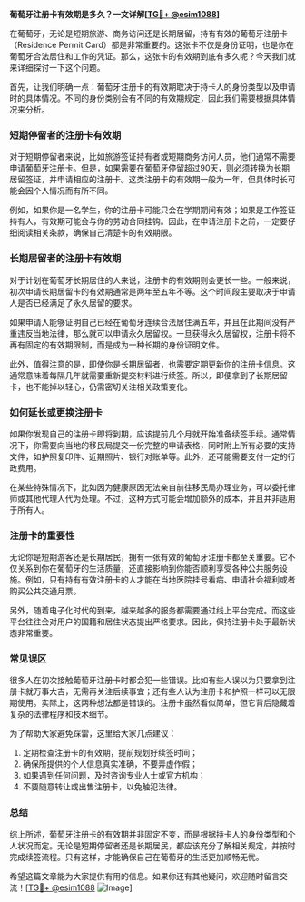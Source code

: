 **葡萄牙注册卡有效期是多久？一文详解[[TG💪+ @esim1088](https://t.me/s/esim1088)]**

在葡萄牙，无论是短期旅游、商务访问还是长期居留，持有有效的葡萄牙注册卡（Residence Permit Card）都是非常重要的。这张卡不仅是身份证明，也是你在葡萄牙合法居住和工作的凭证。那么，这张卡的有效期到底有多久呢？今天我们就来详细探讨一下这个问题。

首先，让我们明确一点：葡萄牙注册卡的有效期取决于持卡人的身份类型以及申请时的具体情况。不同的身份类别会有不同的有效期规定，因此我们需要根据具体情况来分析。

### **短期停留者的注册卡有效期**
对于短期停留者来说，比如旅游签证持有者或短期商务访问人员，他们通常不需要申请葡萄牙注册卡。但是，如果需要在葡萄牙停留超过90天，则必须转换为长期居留签证，并申请相应的注册卡。这类注册卡的有效期一般为一年，但具体时长可能会因个人情况而有所不同。

例如，如果你是一名学生，你的注册卡可能只会在学期期间有效；如果是工作签证持有人，有效期可能会与你的劳动合同挂钩。因此，在申请注册卡之前，一定要仔细阅读相关条款，确保自己清楚卡的有效期限。

### **长期居留者的注册卡有效期**
对于计划在葡萄牙长期居住的人来说，注册卡的有效期则会更长一些。一般来说，初次申请长期居留卡的有效期通常是两年至五年不等。这个时间段主要取决于申请人是否已经满足了永久居留的要求。

如果申请人能够证明自己已经在葡萄牙连续合法居住满五年，并且在此期间没有严重违反当地法律，那么就可以申请永久居留权。一旦获得永久居留权，注册卡将不再有固定的有效期限制，而是成为一种长期的身份证明文件。

此外，值得注意的是，即使你是长期居留者，也需要定期更新你的注册卡信息。这通常意味着每隔几年就需要重新提交材料进行续签。所以，即便拿到了长期居留卡，也不能掉以轻心，仍需密切关注相关政策变化。

### **如何延长或更换注册卡**
如果你发现自己的注册卡即将到期，应该提前几个月就开始准备续签手续。通常情况下，你需要向当地的移民局提交一份完整的申请表格，同时附上所有必要的支持文件，如护照复印件、近期照片、银行对账单等。此外，还可能需要支付一定的行政费用。

在某些特殊情况下，比如因为健康原因无法亲自前往移民局办理业务，可以委托律师或其他代理人代为处理。不过，这种方式可能会增加额外的成本，并且并非适用于所有人。

### **注册卡的重要性**
无论你是短期游客还是长期居民，拥有一张有效的葡萄牙注册卡都至关重要。它不仅关系到你在葡萄牙的生活质量，还直接影响到你能否顺利享受各种公共服务设施。例如，只有持有有效注册卡的人才能在当地医院挂号看病、申请社会福利或者购买公共交通月票。

另外，随着电子化时代的到来，越来越多的服务都需要通过线上平台完成。而这些平台往往会对用户的国籍和居住状态提出严格要求。因此，保持注册卡处于最新状态非常重要。

### **常见误区**
很多人在初次接触葡萄牙注册卡时都会犯一些错误。比如有些人误以为只要拿到注册卡就万事大吉，无需再关注后续事宜；还有些人认为注册卡和护照一样可以无限期使用。实际上，这两种想法都是错误的。注册卡虽然看似简单，但它背后隐藏着复杂的法律程序和技术细节。

为了帮助大家避免踩雷，这里给大家几点建议：
1. 定期检查注册卡的有效期，提前规划好续签时间；
2. 确保所提供的个人信息真实准确，不要弄虚作假；
3. 如果遇到任何问题，及时咨询专业人士或官方机构；
4. 不要随意转让或出售注册卡，以免触犯法律。

### **总结**
综上所述，葡萄牙注册卡的有效期并非固定不变，而是根据持卡人的身份类型和个人状况而定。无论是短期停留者还是长期居民，都应该充分了解相关规定，并按时完成续签流程。只有这样，才能确保自己在葡萄牙的生活更加顺畅无忧。

希望这篇文章能为大家提供有用的信息。如果你还有其他疑问，欢迎随时留言交流！[[TG💪+ @esim1088](https://t.me/s/esim1088) ![Image](https://i.postimg.cc/4NQfJmqS/Snipaste-2025-05-13-00-14-12.png)]